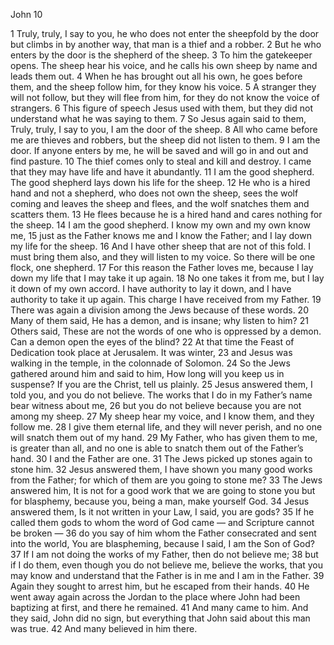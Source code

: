 John 10

1	Truly, truly, I say to you, he who does not enter the sheepfold by the door but climbs in by another way, that man is a thief and a robber.
2	But he who enters by the door is the shepherd of the sheep.
3	To him the gatekeeper opens. The sheep hear his voice, and he calls his own sheep by name and leads them out.
4	When he has brought out all his own, he goes before them, and the sheep follow him, for they know his voice.
5	A stranger they will not follow, but they will flee from him, for they do not know the voice of strangers.
6	This figure of speech Jesus used with them, but they did not understand what he was saying to them.
7	So Jesus again said to them, Truly, truly, I say to you, I am the door of the sheep.
8	All who came before me are thieves and robbers, but the sheep did not listen to them.
9	I am the door. If anyone enters by me, he will be saved and will go in and out and find pasture.
10	The thief comes only to steal and kill and destroy. I came that they may have life and have it abundantly.
11	I am the good shepherd. The good shepherd lays down his life for the sheep.
12	He who is a hired hand and not a shepherd, who does not own the sheep, sees the wolf coming and leaves the sheep and flees, and the wolf snatches them and scatters them.
13	He flees because he is a hired hand and cares nothing for the sheep.
14	I am the good shepherd. I know my own and my own know me,
15	just as the Father knows me and I know the Father; and I lay down my life for the sheep.
16	And I have other sheep that are not of this fold. I must bring them also, and they will listen to my voice. So there will be one flock, one shepherd.
17	For this reason the Father loves me, because I lay down my life that I may take it up again.
18	No one takes it from me, but I lay it down of my own accord. I have authority to lay it down, and I have authority to take it up again. This charge I have received from my Father.
19	There was again a division among the Jews because of these words.
20	Many of them said, He has a demon, and is insane; why listen to him?
21	Others said, These are not the words of one who is oppressed by a demon. Can a demon open the eyes of the blind?
22	At that time the Feast of Dedication took place at Jerusalem. It was winter,
23	and Jesus was walking in the temple, in the colonnade of Solomon.
24	So the Jews gathered around him and said to him, How long will you keep us in suspense? If you are the Christ, tell us plainly.
25	Jesus answered them, I told you, and you do not believe. The works that I do in my Father’s name bear witness about me,
26	but you do not believe because you are not among my sheep.
27	My sheep hear my voice, and I know them, and they follow me.
28	I give them eternal life, and they will never perish, and no one will snatch them out of my hand.
29	My Father, who has given them to me, is greater than all, and no one is able to snatch them out of the Father’s hand.
30	I and the Father are one.
31	The Jews picked up stones again to stone him.
32	Jesus answered them, I have shown you many good works from the Father; for which of them are you going to stone me?
33	The Jews answered him, It is not for a good work that we are going to stone you but for blasphemy, because you, being a man, make yourself God.
34	Jesus answered them, Is it not written in your Law, I said, you are gods?
35	If he called them gods to whom the word of God came — and Scripture cannot be broken —
36	do you say of him whom the Father consecrated and sent into the world, You are blaspheming, because I said, I am the Son of God?
37	If I am not doing the works of my Father, then do not believe me;
38	but if I do them, even though you do not believe me, believe the works, that you may know and understand that the Father is in me and I am in the Father.
39	Again they sought to arrest him, but he escaped from their hands.
40	He went away again across the Jordan to the place where John had been baptizing at first, and there he remained.
41	And many came to him. And they said, John did no sign, but everything that John said about this man was true.
42	And many believed in him there.

